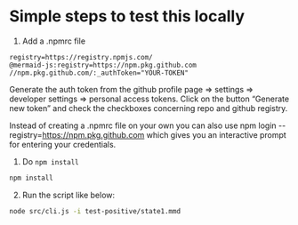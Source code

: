 # Simple steps to test this locally

1. Add a .npmrc file

```
registry=https://registry.npmjs.com/
@mermaid-js:registry=https://npm.pkg.github.com
//npm.pkg.github.com/:_authToken="YOUR-TOKEN"
```

Generate the auth token from the github profile page => settings => developer settings => personal access tokens. Click on the button “Generate new token” and check the checkboxes concerning repo and github registry.

Instead of creating a .npmrc file on your own you can also use npm login --registry=https://npm.pkg.github.com which gives you an interactive prompt for entering your credentials.

1. Do `npm install`

```sh
npm install
```

2. Run the script like below:

```sh
node src/cli.js -i test-positive/state1.mmd
```
